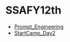 # SSAFY12th
- [Prompt_Engineering](/07/Prompt_Engineering.md)
- [StartCamp_Day2](/07/StartCamp_Day2_Python.md)
